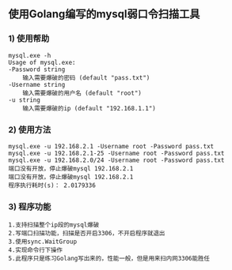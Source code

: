 ## 使用Golang编写的mysql弱口令扫描工具

### 1) 使用帮助

    mysql.exe -h   
    Usage of mysql.exe:
    -Password string
        输入需要爆破的密码 (default "pass.txt")
    -Username string
        输入需要爆破的用户名 (default "root")
    -u string
        输入需要爆破的ip (default "192.168.1.1")
     
### 2) 使用方法
    mysql.exe -u 192.168.2.1 -Username root -Password pass.txt
    mysql.exe -u 192.168.2.1-25 -Username root -Password pass.txt
    mysql.exe -u 192.168.2.0/24 -Username root -Password pass.txt
    端口没有开放，停止爆破mysql 192.168.2.1
    端口没有开放，停止爆破mysql 192.168.2.1
    程序执行耗时(s)： 2.0179336
### 3) 程序功能
    1.支持扫描整个ip段的mysql爆破
    2.写端口扫描功能，扫描是否开启3306，不开启程序就退出
    3.使用sync.WaitGroup
    4.实现命令行下操作
    5.此程序只是练习Golang写出来的，性能一般，但是用来扫内网3306能胜任
